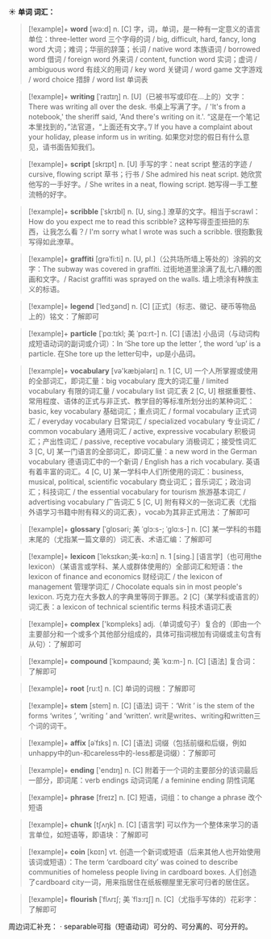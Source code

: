 ☀ <span class="category">**单词 词汇：**</span>
>[!example]+ <span class="vocabulary">**word**</span> [wə:d] 
> <span class="definition">n. [C] 字，词，单词，是一种有一定意义的语言单位：</span>three-letter word 三个字母的词 / big, difficult, hard, fancy, long word 大词；难词；华丽的辞藻；长词 / native word 本族语词 / borrowed word 借词 / foreign word 外来词 / content, function word 实词；虚词 / ambiguous word 有歧义的用词 / key word 关键词 / word game 文字游戏 / word choice 措辞 / word list 单词表
                      
>[!example]+ <span class="vocabulary">**writing**</span> [ˈraɪtɪŋ]
> <span class="definition">n. [U]（已被书写或印在…上的）文字：</span>There was writing all over the desk. 书桌上写满了字。/ 'It's from a notebook,' the sheriff said, 'And there's writing on it.'. “这是在一个笔记本里找到的，”法官道，“上面还有文字。”/ If you have a complaint about your holiday, please inform us in writing. 如果您对您的假日有什么意见，请书面告知我们。

>[!example]+ <span class="vocabulary">**script**</span> [skrɪpt]
> <span class="definition">n.  [U] 手写的字：</span>neat script 整洁的字迹 / cursive, flowing script 草书；行书 / She admired his neat script. 她欣赏他写的一手好字。/ She writes in a neat, flowing script. 她写得一手工整流畅的好字。
                      
>[!example]+ <span class="vocabulary">**scribble**</span> [ˈskrɪbl]
> <span class="definition">n. [U, sing.] 潦草的文字。相当于scrawl：</span>How do you expect me to read this scribble? 这种写得歪歪扭扭的东西，让我怎么看？/ I'm sorry what I wrote was such a scribble. 很抱歉我写得如此潦草。
     
>[!example]+ <span class="vocabulary">**graffiti**</span> [grəˈfi:ti]
> <span class="definition">n. [U, pl.]（公共场所墙上等处的）涂鸦的文字：</span>The subway was covered in graffiti. 过街地道里涂满了乱七八糟的图画和文字。/ Racist graffiti was sprayed on the walls. 墙上喷涂有种族主义的标语。
           
>[!example]+ <span class="vocabulary">**legend**</span> [ˈledʒənd]
> <span class="definition">n. [C] [正式]（标志、徽记、硬币等物品上的）铭文：</span>了解即可

>[!example]+ <span class="vocabulary">**particle**</span> [ˈpɑ:tɪkl; 美 ˈpɑ:rt-]
> <span class="definition">n. [C] [语法] 小品词（与动词构成短语动词的副词或介词）：</span>In ‘She tore up the letter ’, the word ‘up’ is a particle. 在She tore up the letter句中，up是小品词。

>[!example]+ <span class="vocabulary">**vocabulary**</span> [və'kæbjələrɪ] 
> <span class="definition">n. 1 [C, U] 一个人所掌握或使用的全部词汇，即词汇量：</span>big vocabulary 庞大的词汇量 / limited vocabulary 有限的词汇量 / vocabulary list 词汇表 <span class="definition">2 [C, U] 根据重要性、常用程度、语体的正式与非正式、教学目的等标准所划分出的某种词汇：</span>basic, key vocabulary 基础词汇；重点词汇 / formal vocabulary 正式词汇 / everyday vocabulary 日常词汇  / specialized vocabulary 专业词汇 / common vocabulary 通用词汇 / active, expressive vocabulary 积极词汇；产出性词汇 / passive, receptive vocabulary 消极词汇；接受性词汇 <span class="definition">3 [C, U] 某一门语言的全部词汇，即词汇量：</span>a new word in the German vocabulary 德语词汇中的一个新词 / English has a rich vocabulary. 英语有着丰富的词汇。<span class="definition">4 [C, U] 某一学科中人们所使用的词汇：</span>business, musical, political, scientific vocabulary 商业词汇；音乐词汇；政治词汇；科技词汇 / the essential vocabulary for tourism 旅游基本词汇 / advertising vocabulary 广告词汇 <span class="definition">5 [C, U] 附有释义的一张词汇表（尤指外语学习书籍中附有释义的词汇表），vocab为其非正式用法：</span>了解即可
           
>[!example]+ <span class="vocabulary">**glossary**</span> [ˈglɒsəri; 美 ˈglɔ:s-; ˈglɑ:s-]
> <span class="definition">n. [C] 某一学科的书籍末尾的（尤指某一篇文章的）词汇表、术语汇编：</span>了解即可           

>[!example]+ <span class="vocabulary">**lexicon**</span> [ˈleksɪkən;美-kɑ:n]
> <span class="definition">n. 1 [sing.] [语言学]（也可用the lexicon）（某语言或学科、某人或群体使用的）全部词汇和短语：</span>the lexicon of finance and economics 财经词汇 / the lexicon of management 管理学词汇 / Chocolate equals sin in most people's lexicon. 巧克力在大多数人的字典里等同于罪恶。<span class="definition">2 [C]（某学科或语言的）词汇表：</span>a lexicon of technical scientific terms 科技术语词汇表

>[!example]+ <span class="vocabulary">**complex**</span> ['kɒmpleks] 
> <span class="definition">adj.（单词或句子）复合的（即由一个主要部分和一个或多个其他部分组成的，具体可指词根加有词缀或主句含有从句）：</span>了解即可
           
>[!example]+ <span class="vocabulary">**compound**</span> [ˈkɒmpaʊnd; 美 ˈkɑ:m-]
> <span class="definition">n. [C] [语法] 复合词：</span>了解即可

>[!example]+ <span class="vocabulary">**root**</span> [ru:t] 
> <span class="definition">n. [C] 单词的词根：</span>了解即可
           
>[!example]+ <span class="vocabulary">**stem**</span> [stem]
> <span class="definition">n. [C] [语法] 词干：</span>‘Writ ’ is the stem of the forms ‘writes ’, ‘writing ’ and ‘written’. writ是writes、writing和written三个词的词干。
           
>[!example]+ <span class="vocabulary">**affix**</span> [əˈfɪks]
> <span class="definition">n. [C] [语法] 词缀（包括前缀和后缀，例如unhappy中的un-和careless中的-less都是词缀）：</span>了解即可

>[!example]+ <span class="vocabulary">**ending**</span> ['endɪŋ] 
> <span class="definition">n. [C] 附着于一个词的主要部分的该词最后一部分，即词尾：</span>verb endings 动词词尾 / a feminine ending 阴性词尾

>[!example]+ <span class="vocabulary">**phrase**</span> [freɪz] 
> <span class="definition">n. [C] 短语，词组：</span>to change a phrase 改个短语
           
>[!example]+ <span class="vocabulary">**chunk**</span> [tʃʌŋk]
> <span class="definition">n. [C] [语言学] 可以作为一个整体来学习的语言单位，如短语等，即语块：</span>了解即可

>[!example]+ <span class="vocabulary">**coin**</span> [kɒɪn] 
> <span class="definition">vt. 创造一个新词或短语（后来其他人也开始使用该词或短语）：</span>The term ‘cardboard city’ was coined to describe communities of homeless people living in cardboard boxes. 人们创造了cardboard city一词，用来指居住在纸板棚屋里无家可归者的居住区。
           
>[!example]+ <span class="vocabulary">**flourish**</span> [ˈflʌrɪʃ; 美 ˈflɜ:rɪʃ]
> <span class="definition">n. [C]（尤指手写体的）花彩字：</span>了解即可

周边词汇补充：
· separable可指（短语动词）可分的、可分离的、可分开的。
